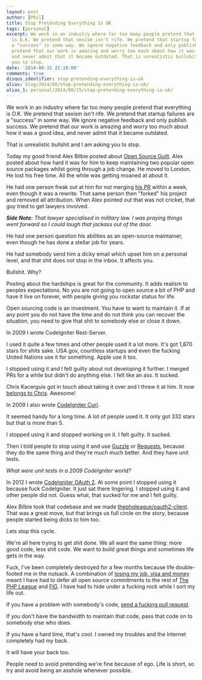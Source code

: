 ```yaml
---
layout: post
author: [Phil]
title: Stop Pretending Everything Is OK
tags: [personal]
excerpt: We work in an industry where far too many people pretend that everything
  is O.K. We pretend that sexism isn't rife. We pretend that startup failures are
  a "success" in some way. We ignore negative feedback and only publish success. We
  pretend that our work is amazing and worry too much about how it was a good idea,
  and never admit that it became outdated. That is unrealistic bullshit and I am asking
  you to stop.
date: '2014-08-15 22:10:00'
comments: true
disqus_identifier: stop-pretending-everything-is-ok
alias: blog/2014/08/stop-pretending-everything-is-ok/
alias_1: personal/2014/08/15/stop-pretending-everything-is-ok/
---
```


We work in an industry where far too many people pretend that everything is O.K. We pretend that sexism isn't rife. We pretend that startup failures are a "success" in some way. We ignore negative feedback and only publish success. We pretend that our work is amazing and worry too much about how it was a good idea, and never admit that it became outdated.

That is unrealistic bullshit and I am asking you to stop.

Today my good friend Alex Bilbie posted about [Open Source Guilt](http://alexbilbie.com/2014/08/open-source-guilt/). Alex posted about how hard it was for him to keep maintaining two popular open source packages whilst going through a job change. He moved to London. He lost his free time. All the while was getting moaned at about it.

He had one person freak out at him for not merging [his PR](https://github.com/thephpleague/oauth2-client/pull/88) within a week, even though it was a rewrite. That same person then "forked" his project and removed all attribution. When Alex pointed out that was not cricket, that guy tried to get lawyers involved.

_**Side Note:** That lawyer specialised in military law. I was praying things went forward so I could laugh that jackass out of the door._

He had one person question his abilities as an open-source maintainer, even though he has done a stellar job for years.

He had somebody send him a dicky email which upset him on a personal level, and that shit does not stop in the inbox. It affects you.

Bullshit. Why?

Posting about the hardships is great for the community. It adds realism to peoples expectations. No you are not going to open source a bit of PHP and have it live on forever, with people giving you rockstar status for life.

Open sourcing code is an investment. You have to want to maintain it. If at any point you do not have the time and do not think you can recover the situation, you need to give that shit to somebody else or close it down.

In 2009 I wrote CodeIgniter Rest-Server.

I used it quite a few times and other people used it a lot more. It's got 1,870 stars for shits sake. USA.gov, countless startups and even the fucking United Nations use it for something. Apple use it too.

I stopped using it and I felt guilty about not developing it further. I merged PRs for a while but didn't do anything else. I felt like an ass. It sucked.

Chris Kacerguis got in touch about taking it over and I threw it at him. It now [belongs to Chris](https://github.com/chriskacerguis/codeigniter-restserver). Awesome!

In 2009 I also wrote [CodeIgniter Curl](https://github.com/philsturgeon/codeigniter-curl).

It seemed handy for a long time. A lot of people used it. It only got 332 stars but that is more than 5.

I stopped using it and stopped working on it. I felt guilty. It sucked.

Then I told people to stop using it and use [Guzzle](http://guzzlephp.org/) or [Requests](http://requests.ryanmccue.info/), because they do the same thing and they're much much better. And they have unit tests.

_What were unit tests in a 2009 CodeIgniter world?_

In 2012 I wrote [CodeIgniter OAuth 2](https://github.com/philsturgeon/codeigniter-oauth2). At some point I stopped using it because fuck CodeIgniter. It just sat there lingering. I stopped using it and other people did not. Guess what, that sucked for me and I felt guilty.

Alex Bilbie took that codebase and we made [thephpleague/oauth2-client](https://github.com/thephpleague/oauth2-client). That was a great move, but that brings us full circle on the story, because people started being dicks to him too.

Lets stop this cycle.

We're all here trying to get shit done. We all want the same thing: more good code, less shit code. We want to build great things and sometimes life gets in the way.

Fuck, I've been completely destroyed for a few months because life double-footed me in the nutsack. A combination of [losing my job, visa and money](/blog/2014/08/i-was-an-extraordinary-alien-for-a-week) meant I have had to defer all open source commitments to the rest of [The PHP League](http://thephpleague.com/) and [FIG](http://www.php-fig.org/). I have had to hide under a fucking rock while I sort my life out.

If you have a problem with somebody's code, [send a fucking pull request](https://spaz.spreadshirt.com/pull-request-or-stfu-black-A6928817).

If you don't have the bandwidth to maintain that code, pass that code on to somebody else who does.

If you have a hard time, that's cool. I owned my troubles and the Internet completely had my back.

It will have your back too.

People need to avoid pretending we're fine because of ego. Life is short, so try and avoid being an asshole whenever possible.
